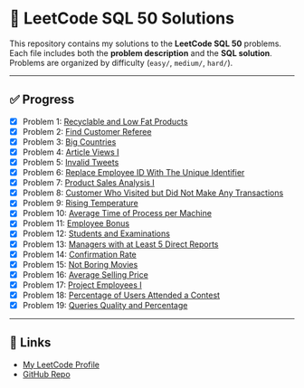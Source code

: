 # 📘 LeetCode SQL 50 Solutions

This repository contains my solutions to the **LeetCode SQL 50** problems.  
Each file includes both the **problem description** and the **SQL solution**.  
Problems are organized by difficulty (`easy/`, `medium/`, `hard/`).

---

## ✅ Progress
- [x] Problem 1: [Recyclable and Low Fat Products](easy/recyclable_and_low_fat_products.sql)
- [x] Problem 2: [Find Customer Referee](easy/find_customer_referee.sql)
- [x] Problem 3: [Big Countries](easy/big_countries.sql)
- [x] Problem 4: [Article Views I](easy/article_views_i.sql)
- [x] Problem 5: [Invalid Tweets](easy/invalid_tweets.sql)
- [x] Problem 6: [Replace Employee ID With The Unique Identifier](easy/replace_employee_id_with_the_unique_identifier.sql)
- [x] Problem 7: [Product Sales Analysis I](easy/product_sales_analysis_i.sql)
- [x] Problem 8: [Customer Who Visited but Did Not Make Any Transactions](easy/customer_who_visited_but_did_not_make_any_transactions.sql)
- [x] Problem 9: [Rising Temperature](easy/rising_temperature.sql)
- [x] Problem 10: [Average Time of Process per Machine](easy/average_time_of_process_per_machine.sql)
- [x] Problem 11: [Employee Bonus](easy/employee_bonus.sql)
- [x] Problem 12: [Students and Examinations](easy/students_and_examinations.sql)
- [x] Problem 13: [Managers with at Least 5 Direct Reports](medium/managers_with_at_least_5_direct_reports.sql)
- [x] Problem 14: [Confirmation Rate](medium/confirmation_rate.sql)
- [x] Problem 15: [Not Boring Movies](easy/not_boring_movies.sql)
- [x] Problem 16: [Average Selling Price](easy/average_selling_price.sql)
- [x] Problem 17: [Project Employees I](easy/project_employees_i.sql)
- [x] Problem 18: [Percentage of Users Attended a Contest](easy/percentage_of_users_attended_a_contest.sql)
- [x] Problem 19: [Queries Quality and Percentage](easy\queries_quality_and_percentage.sql)

---

## 🔗 Links
- [My LeetCode Profile](https://leetcode.com/George-20m/)
- [GitHub Repo](https://github.com/George-20m/leetcode-sql50-solutions)
